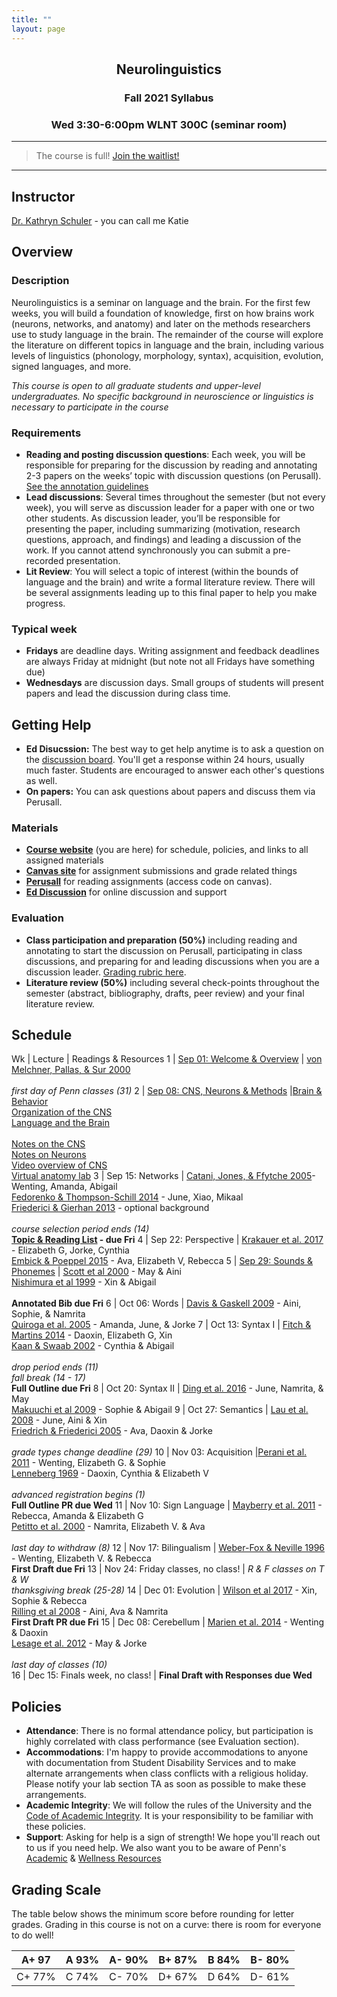 ```yaml
---
title: ""
layout: page
---
```



<h2 align="center">Neurolinguistics</h2>
<h3 align="center">Fall 2021 Syllabus</h3>
<h3 align="center">Wed 3:30-6:00pm WLNT 300C (seminar room)</h3>

<hr>

> The course is full! [Join the waitlist!](https://forms.gle/qyiF72PnfSYwKxFn6)

<hr>

## Instructor
[Dr. Kathryn Schuler](mailto:kschuler@sas.upenn.edu) - you can call me Katie


## Overview

### Description

Neurolinguistics is a seminar on language and the brain. For the first few weeks, you will build a foundation of knowledge, first on how brains work (neurons, networks, and anatomy) and later on the methods researchers use to study language in the brain. The remainder of the course will explore the literature on different topics in language and the brain, including various levels of linguistics (phonology, morphology, syntax), acquisition, evolution, signed languages, and more.

*This course is open to all graduate students and upper-level undergraduates. No specific background in neuroscience or linguistics is necessary to participate in the course*

### Requirements

- **Reading and posting discussion questions**: Each week, you will be responsible for preparing for the discussion by reading and annotating 2-3 papers on the weeks’ topic with discussion questions (on Perusall). [See the annotation guidelines](https://public.3.basecamp.com/p/p7oojNVWQXJRH6BVe5bteXFX)
- **Lead discussions**: Several times throughout the semester (but not every week), you will serve as discussion leader for a paper with one or two other students. As discussion leader, you’ll be responsible for presenting the paper, including summarizing (motivation, research questions, approach, and findings) and leading a discussion of the work. If you cannot attend synchronously you can submit a pre-recorded presentation. 
- **Lit Review**: You will select a topic of interest (within the bounds of language and the brain) and write a formal literature review. There will be several assignments leading up to this final paper to help you make progress.

### Typical week

- **Fridays** are deadline days. Writing assignment and feedback deadlines are always Friday at midnight (but note not all Fridays have something due)
- **Wednesdays** are discussion days. Small groups of students will present papers and lead the discussion during class time. 

## Getting Help

- **Ed Disucssion:** The best way to get help anytime is to ask a question on the [discussion board](https://edstem.org/us/courses/13251/discussion/). You'll get a response within 24 hours, usually much faster. Students are encouraged to answer each other's questions as well. 
- **On papers:** You can ask questions about papers and discuss them via Perusall.

 
### Materials

- **[Course website](index.md)** (you are here) for schedule, policies, and links to all assigned materials
- **[Canvas site](https://canvas.upenn.edu/courses/1613834)** for assignment submissions and grade related things
- **[Perusall](https://app.perusall.com/courses/neurolinguistics/_/dashboard/assignments)** for reading assignments (access code on canvas). 
- **[Ed Discussion](https://edstem.org/us/courses/13251/discussion/)** for online discussion and support

### Evaluation 
- **Class participation and preparation (50%)**  including reading and annotating to start the discussion on Perusall, participating in class discussions, and preparing for and leading discussions when you are a discussion leader. [Grading rubric here](https://public.3.basecamp.com/p/uATqsDvYdptdvtFXC2jYFnQ6). 
- **Literature review (50%)**  including several check-points throughout the semester (abstract, bibliography, drafts, peer review) and your final literature review.


## Schedule

Wk  | Lecture | Readings & Resources 
1 | [Sep 01: Welcome & Overview](https://docs.google.com/presentation/d/1MdIJzTOnmsF_17hfeWEa6U9DnQIKKjLNQvgj1LNVKds/edit?usp=sharing) | [von Melchner, Pallas, & Sur 2000](https://app.perusall.com/courses/neurolinguistics/visual-behaviour-mediated-by-retinal-projections-directed-to-the-auditory-pathway?assignmentId=DqkwEG6qYaMETTj7x&part=1) <br><br> *first day of Penn classes (31)*
2 | [Sep 08: CNS, Neurons & Methods](https://docs.google.com/presentation/d/17GrmkDTSsWqrlA0FDVegGVAKuJ8I7KlmU8ALdKMAJDU/edit?usp=sharing) |[Brain & Behavior](https://app.perusall.com/courses/neurolinguistics/the-brain-and-behavior-787898030?assignmentId=nrsgpimBwd2cg8vhy&part=1)<br> [Organization of the CNS](https://app.perusall.com/courses/neurolinguistics/the-organization-of-the-central-nervous-system?assignmentId=EMm34PeuwrtyC3xqW&part=1) <br> [Language and the Brain](https://app.perusall.com/courses/neurolinguistics/ch-7-language-and-the-brain?assignmentId=AyYFRNmHBCQgKD9Am&part=1) <br><br> [Notes on the CNS](https://docs.google.com/document/d/1PRnxbS35voE_a0O-zt9b5AgpzA90kzHGQmPOjIeMIoo/edit) <br>[Notes on Neurons](https://docs.google.com/document/d/10m2TaXG4dH76JJWaoWzONSnLYD6Opt5RjLd1bbx04pE/edit?usp=sharing) <br>[Video overview of CNS](https://www.youtube.com/watch?v=xB7rXw_3gVY&t=34s&ab_channel=UBCMedicine-EducationalMedia)<br>[Virtual anatomy lab](https://www.neuroanatomy.ca/modules/Cortex/story_html5.html)
3 | Sep 15: Networks  | [Catani, Jones, & Ffytche 2005](https://app.perusall.com/courses/neurolinguistics/perisylvian-language-networks-of-the-human-brain?assignmentId=GfieQQsgP9XxWTqHF&part=1)- Wenting, Amanda, Abigail <br>  [Fedorenko & Thompson-Schill 2014](https://app.perusall.com/courses/neurolinguistics/reworking-the-language-network?assignmentId=oMzxC4nh4keESGYHH&part=1) - June, Xiao, Mikaal<br>[Friederici & Gierhan 2013](https://app.perusall.com/courses/neurolinguistics/the-language-network?assignmentId=pJQccMGrFcrMPkQfK&part=1) - optional background <br><br> *course selection period ends (14)* <br> **[Topic & Reading List](https://edstem.org/us/courses/13251/discussion/600473) - due Fri**
4 | Sep 22: Perspective |  [Krakauer et al. 2017](https://app.perusall.com/courses/neurolinguistics/neuroscience-needs-behavior-correcting-a-reductionist-bias?assignmentId=tL8GhmPExhQyAKoqX&part=1) - Elizabeth G, Jorke, Cynthia <br>  [Embick & Poeppel 2015](https://app.perusall.com/courses/neurolinguistics/defining-the-relation-between-linguistics-and-neuroscience?assignmentId=4PucwdQG8LkAFgNXL&part=1) - Ava, Elizabeth V, Rebecca
5 | [Sep 29: Sounds & Phonemes](https://docs.google.com/presentation/d/1LXDJIxXvxXS403BVxd2mgqwYYy2_56qTspLdpigqFTE/edit?usp=sharing) | [Scott et al 2000](https://app.perusall.com/courses/neurolinguistics/identification-of-a-pathway-for-intelligible-speech-in-the-left-temporal-lobe?assignmentId=RoProNWyjwiMRLtT2&part=1) - May & Aini <br>   [Nishimura et al 1999](https://app.perusall.com/courses/neurolinguistics/sign-language-heard-in-the-auditory-cortex?assignmentId=4cHsc5pPB8ZQDvysJ&part=1) - Xin & Abigail <br><br> **Annotated Bib due Fri**
6 | Oct 06: Words | [Davis & Gaskell 2009](https://app.perusall.com/courses/neurolinguistics/a-complementary-systems-account-of-word-learning-neural-and-behavioural-evidence?assignmentId=LvrfHtJMqkXywLGg7&part=1) - Aini, Sophie, & Namrita    <br> [Quiroga et al. 2005](https://app.perusall.com/courses/neurolinguistics/invariant-visual-representation-by-single-neurons-in-the-human-brain?assignmentId=7yYfpdRtkS7bXYp36&part=1) - Amanda, June, & Jorke
7 | Oct 13: Syntax I  | [Fitch & Martins 2014](https://app.perusall.com/courses/neurolinguistics/hierarchical-processing-in-music-language-and-action-lashley-revisited?assignmentId=r56sqsXk9YrN9jPfZ&part=1) - Daoxin, Elizabeth G, Xin <br>  [Kaan & Swaab 2002](https://app.perusall.com/courses/neurolinguistics/the-brain-circuitry-of-syntactic-comprehension?assignmentId=xg3ijLewEnEzKA5z4&part=1) - Cynthia & Abigail  <br><br> *drop period ends (11) <br> fall break (14 - 17)*<br> **Full Outline due Fri**
8 | Oct 20: Syntax II |  [Ding et al. 2016](https://app.perusall.com/courses/neurolinguistics/cortical-tracking-of-hierarchical-linguistic-structures-in-connected-speech?assignmentId=vQZak9tFMZdTSPmc4&part=1) - June, Namrita, & May <br> [Makuuchi et al 2009](https://app.perusall.com/courses/neurolinguistics/segregating-the-core-computational-faculty-of-human-language-from-working-memory?assignmentId=iR4gJz9jXscThiaEk&part=1) - Sophie & Abigail 
9 | Oct 27: Semantics |  [Lau et al. 2008](https://app.perusall.com/courses/neurolinguistics/a-cortical-network-for-semantics-de-constructing-the-n400?assignmentId=qAxYcsKRqTwX5ge5f&part=1) - June, Aini & Xin <br>  [Friedrich & Friederici 2005](https://app.perusall.com/courses/neurolinguistics/phonotactic-knowledge-and-lexical-semantic-processing-in-one-year-olds-brain-responses-to-words-and-nonsense-words-in-picture-contexts?assignmentId=8qFQ2ZE2J88f6kCW2&part=1) - Ava, Daoxin & Jorke <br><br> *grade types change deadline (29)*
10 | Nov 03: Acquisition  |[Perani et al. 2011](https://app.perusall.com/courses/neurolinguistics/neural-language-networks-at-birth?assignmentId=K3Pta6r5A9wBrBWJH&part=1) - Wenting, Elizabeth G. & Sophie <br> [Lenneberg 1969](https://app.perusall.com/courses/neurolinguistics/on-explaining-language?assignmentId=hgk5BbSpKyrCdPXSY&part=1) - Daoxin, Cynthia & Elizabeth V <br><br> *advanced registration begins (1)* <br>**Full Outline PR due Wed**
11 |  Nov 10: Sign Language | [Mayberry et al. 2011](https://app.perusall.com/courses/neurolinguistics/age-of-acquisition-effects-on-the-functional-organization-of-language-in-the-adult-brain?assignmentId=28CXQWiqjLe72efk6&part=1) - Rebecca, Amanda & Elizabeth G <br> [Petitto et al. 2000](https://app.perusall.com/courses/neurolinguistics/speech-like-cerebral-activity-in-profoundly-deaf-people-processing-signed-languages-implications-for-the-neural-basis-of-human-language?assignmentId=6XMLDLwd4TWw55GjT&part=1) - Namrita, Elizabeth V. & Ava  <br><br> *last day to withdraw (8)* 
12 | Nov 17: Bilingualism  | [Weber-Fox & Neville 1996](https://app.perusall.com/courses/neurolinguistics/maturational-constraints-on-functional-specializations-for-language-processing-erp-and-behavioral-evidence-in-bilingual-speakers?assignmentId=mzaFyR5G7T7GLzrve&part=1) - Wenting, Elizabeth V. & Rebecca <br> **First Draft due Fri**
13 | Nov 24: Friday classes, no class!  |  *R & F classes on T & W <br> thanksgiving break (25-28)* 
14 | Dec 01: Evolution | [Wilson et al 2017](https://app.perusall.com/courses/neurolinguistics/conserved-sequence-processing-in-primate-frontal-cortex?assignmentId=9tCw6N2YjwgQJ5ky7&part=1) - Xin, Sophie & Rebecca <br> [Rilling et al 2008](https://app.perusall.com/courses/neurolinguistics/the-evolution-of-the-arcuate-fasciculus-revealed-with-comparative-dti?assignmentId=bjRB5BiJq9PT5EjsC&part=1)  - Aini, Ava & Namrita<br> **First Draft PR due Fri**
15 | Dec 08: Cerebellum |  [Marien et al. 2014](https://app.perusall.com/courses/neurolinguistics/consensus-paper-language-and-the-cerebellum-an-ongoing-enigma?assignmentId=awqPQuY4jqgAn7W7t&part=1) - Wenting & Daoxin <br> [Lesage et al. 2012](https://app.perusall.com/courses/neurolinguistics/cerebellar-rtms-disrupts-predictive-language-processing?assignmentId=xCgqzYQwBRAoZFGCQ&part=1) - May & Jorke <br><br> *last day of classes (10)*<br> 
16 | Dec 15: Finals week, no class! | **Final Draft with Responses due Wed**


## Policies

- **Attendance**: There is no formal attendance policy, but participation is highly correlated with class performance (see Evaluation section). 
- **Accommodations**: I'm happy to provide accommodations to anyone with documentation from Student Disability Services and to make alternate arrangements when class conflicts with a religious holiday. Please notify your lab section TA as soon as possible to make these arrangements.
- **Academic Integrity**: We will follow the rules of the University and the [Code of Academic Integrity](https://catalog.upenn.edu/pennbook/code-of-academic-integrity/).  It is your responsibility to be familiar with these policies.
- **Support**: Asking for help is a sign of strength! We hope you'll reach out to us if you need help. We also want you to be aware of Penn's [Academic](https://www.college.upenn.edu/index.php/support) & [Wellness Resources](https://www.wellnessatpenn.com/)

## Grading Scale
The table below shows the minimum score before rounding for letter grades. Grading in this course is not on a curve: there is room for everyone to do well!

A+ 97 | A 93% | A- 90% | B+ 87% | B 84% | B- 80%
--- | --- | --- | --- | --- | ---
C+ 77% | C 74% | C- 70% | D+ 67% | D 64% | D- 61%



